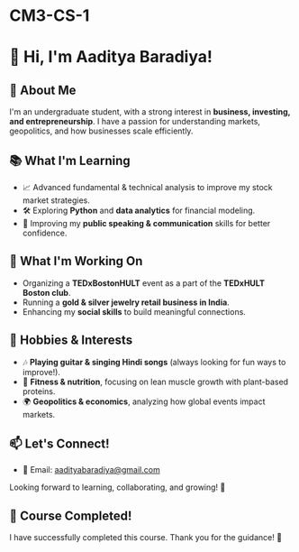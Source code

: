 # CM3-CS-1

# 👋 Hi, I'm Aaditya Baradiya!  

## 🚀 About Me  
I'm an undergraduate student, with a strong interest in **business, investing, and entrepreneurship**. I have a passion for understanding markets, geopolitics, and how businesses scale efficiently.  

## 📚 What I'm Learning  
- 📈 Advanced fundamental & technical analysis to improve my stock market strategies.  
- 🛠 Exploring **Python** and **data analytics** for financial modeling.  
- 🎤 Improving my **public speaking & communication** skills for better confidence.  

## 💼 What I'm Working On  
- Organizing a **TEDxBostonHULT** event as a part of the **TEDxHULT Boston club**.  
- Running a **gold & silver jewelry retail business in India**.  
- Enhancing my **social skills** to build meaningful connections.  

## 🎸 Hobbies & Interests  
- 🎶 **Playing guitar & singing Hindi songs** (always looking for fun ways to improve!).  
- 💪 **Fitness & nutrition**, focusing on lean muscle growth with plant-based proteins.  
- 🌍 **Geopolitics & economics**, analyzing how global events impact markets.  

## 📫 Let's Connect!  
- 📩 Email: aadityabaradiya@gmail.com

Looking forward to learning, collaborating, and growing! 🚀  

## 🎉 Course Completed!  
I have successfully completed this course. Thank you for the guidance! 🚀

